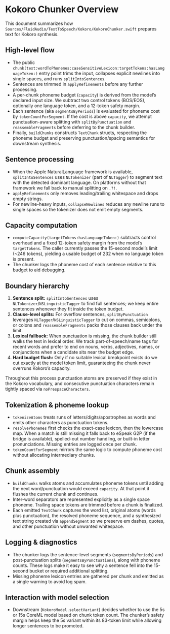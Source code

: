 # Kokoro Chunker Overview

This document summarizes how `Sources/FluidAudio/TextToSpeech/Kokoro/KokoroChunker.swift`
prepares text for Kokoro synthesis.

## High-level flow
- The public `chunk(text:wordToPhonemes:caseSensitiveLexicon:targetTokens:hasLanguageToken:)` entry
  point trims the
  input, collapses explicit newlines into single spaces, and runs `splitIntoSentences`.
- Sentences are trimmed in `applyRefinements` before any further processing.
- A per-chunk phoneme budget (`capacity`) is derived from the model’s declared input size.
  We subtract two control tokens (BOS/EOS), optionally one language token, and a 12-token
  safety margin.
- Each sentence (aka `segmentsByPeriods`) is evaluated for phoneme cost by
  `tokenCountForSegment`. If the cost is above `capacity`, we attempt punctuation-aware
  splitting with `splitByPunctuation` and `reassembleFragments` before deferring to
  the chunk builder.
- Finally, `buildChunks` constructs `TextChunk` structs, respecting the phoneme budget and
  preserving punctuation/spacing semantics for downstream synthesis.

## Sentence processing
- When the Apple NaturalLanguage framework is available, `splitIntoSentences` uses `NLTokenizer`
  (part of `NLTagger`) to segment text with the detected dominant language. On platforms without
  that framework we fall back to manual splitting on `.?!`.
- `applyRefinements` only removes leading/trailing whitespace and drops empty strings.
- For newline-heavy inputs, `collapseNewlines` reduces any newline runs to single spaces so the
  tokenizer does not emit empty segments.

## Capacity computation
- `computeCapacity(targetTokens:hasLanguageToken:)` subtracts control overhead and a fixed
  12-token safety margin from the model’s `targetTokens`. The caller currently passes the
  15-second model’s limit (~246 tokens), yielding a usable budget of 232 when no language token
  is present.
- The chunker logs the phoneme cost of each sentence relative to this budget to aid debugging.

## Boundary hierarchy
1. **Sentence split:** `splitIntoSentences` uses `NLTokenizer`/`NSLinguisticTagger` to find full
   sentences; we keep entire sentences whenever they fit inside the token budget.
2. **Clause-level splits:** For overflow sentences, `splitByPunctuation` leverages
   `NLTagger`/`NSLinguisticTagger` to cut on commas, semicolons, or colons and
   `reassembleFragments` packs those clauses back under the limit.
3. **Lexical fallback:** When punctuation is missing, the chunk builder still walks the text in
   lexical order. We track part-of-speech/name tags for recent words and prefer to end on
   nouns, verbs, adjectives, names, or conjunctions when a candidate sits near the budget edge.
4. **Hard budget flush:** Only if no suitable lexical breakpoint exists do we cut exactly at the
   model token limit, guaranteeing the chunk never overruns Kokoro’s capacity.

Throughout this process punctuation atoms are preserved if they exist in the Kokoro vocabulary, and
consecutive punctuation characters remain tightly spaced via `noPrespaceCharacters`.

## Tokenization & phoneme lookup
- `tokenizeAtoms` treats runs of letters/digits/apostrophes as words and emits other characters
  as punctuation tokens.
- `resolvePhonemes` first checks the exact-case lexicon, then the lowercase map. When a match is
  still missing it falls back to eSpeak G2P (if the bridge is available), spelled-out number
  handling, or built-in letter pronunciations. Missing entries are logged once per chunk.
- `tokenCountForSegment` mirrors the same logic to compute phoneme cost without allocating
  intermediary chunks.

## Chunk assembly
- `buildChunks` walks atoms and accumulates phoneme tokens until adding the next word/punctuation
  would exceed `capacity`. At that point it flushes the current chunk and continues.
- Inter-word separators are represented explicitly as a single space phoneme. Trailing space
  tokens are trimmed before a chunk is finalized.
- Each emitted `TextChunk` captures the word list, original atoms (words plus punctuation), the
  resolved phoneme sequence, and a synthesized text string created via `appendSegment` so we
  preserve em dashes, quotes, and other punctuation without unwanted whitespace.

## Logging & diagnostics
- The chunker logs the sentence-level segments (`segmentsByPeriods`) and post-punctuation splits
  (`segmentsByPunctuations`), along with phoneme counts. These logs make it easy to see why a
  sentence fell into the 15-second bucket or required additional splitting.
- Missing phoneme lexicon entries are gathered per chunk and emitted as a single warning to avoid
  log spam.

## Interaction with model selection
- Downstream (`KokoroModel.selectVariant`) decides whether to use the 5s or 15s CoreML model
  based on chunk token count. The chunker’s safety margin helps keep the 5s variant within its
  83-token limit while allowing longer sentences to be promoted.
